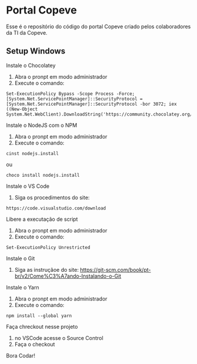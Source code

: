 # Portal Copeve

Esse é o repositório do código do portal Copeve criado pelos colaboradores da TI da Copeve.

## Setup Windows

Instale o Chocolatey

1) Abra o pronpt em modo administrador
2) Execute o comando:
```batch
Set-ExecutionPolicy Bypass -Scope Process -Force; [System.Net.ServicePointManager]::SecurityProtocol = [System.Net.ServicePointManager]::SecurityProtocol -bor 3072; iex ((New-Object System.Net.WebClient).DownloadString('https://community.chocolatey.org/install.ps1'))
```

Instale o NodeJS com o NPM

1) Abra o pronpt em modo administrador
2) Execute o comando:
```batch
cinst nodejs.install
```
ou
```batch
choco install nodejs.install
```

Instale o VS Code

1) Siga os procedimentos do site:
```
https://code.visualstudio.com/download
```

Libere a executação de script

1) Abra o pronpt em modo administrador
2) Execute o comando:
```batch
Set-ExecutionPolicy Unrestricted
```

Instale o Git

 1) Siga as instruçãoe do site: https://git-scm.com/book/pt-br/v2/Come%C3%A7ando-Instalando-o-Git

Instale o Yarn

1) Abra o pronpt em modo administrador
2) Execute o comando:
```batch
npm install --global yarn
```

Faça chreckout nesse projeto

 1) no VSCode acesse o Source Control
 2) Faça o checkout

Bora Codar!
